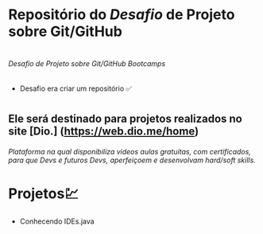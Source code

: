 # Repositório do ***Desafio*** de Projeto sobre Git/GitHub 
#
###### _Desafio de Projeto sobre Git/GitHub Bootcamps_
- Desafio era criar um repositório ✅
#
## Ele será destinado para projetos realizados no site [Dio.] (https://web.dio.me/home)
###### Plataforma na qual disponibiliza videos aulas gratuitas, com certificados, para que Devs e futuros Devs, aperfeiçoem e desenvolvam hard/soft skills. 

# Projetos💹
- Conhecendo IDEs.java 
